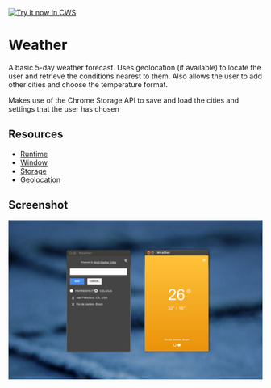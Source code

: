 <a target="_blank" href="https://chrome.google.com/webstore/detail/hfgmgghdkhgcklddhfefhdhcpkpmikhi">![Try it now in CWS](https://raw.github.com/GoogleChrome/chrome-extensions-samples/main/_archive/apps/tryitnowbutton.png "Click here to install this sample from the Chrome Web Store")</a>


# Weather

A basic 5-day weather forecast. Uses geolocation (if available) to locate the
user and retrieve the conditions nearest to them. Also allows the user to add
other cities and choose the temperature format.

Makes use of the Chrome Storage API to save and load the cities and settings
that the user has chosen

## Resources

* [Runtime](https://developer.chrome.com/docs/extensions/reference/app_runtime)
* [Window](https://developer.chrome.com/docs/extensions/reference/app_window)
* [Storage](http://developer.chrome.com/apps/storage)
* [Geolocation](http://developer.chrome.com/apps/manifest#permissions)

## Screenshot
![screenshot](/_archive/apps/samples/weather/assets/screenshot_1280_800.png)

